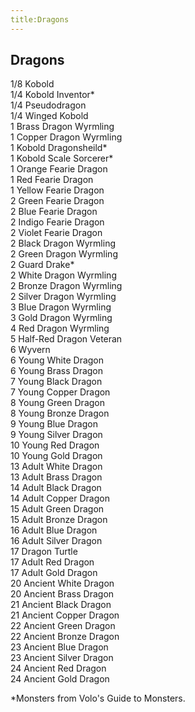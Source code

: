```yaml
---
title:Dragons
---
```


## Dragons

1/8 Kobold<br/>
1/4 Kobold Inventor\*<br/>
1/4 Pseudodragon<br/>
1/4 Winged Kobold<br/>
1 Brass Dragon Wyrmling<br/>
1 Copper Dragon Wyrmling<br/>
1 Kobold Dragonsheild\*<br/>
1 Kobold Scale Sorcerer\*<br/>
1 Orange Fearie Dragon<br/>
1 Red Fearie Dragon<br/>
1 Yellow Fearie Dragon<br/>
2 Green Fearie Dragon<br/>
2 Blue Fearie Dragon<br/>
2 Indigo Fearie Dragon<br/>
2 Violet Fearie Dragon<br/>
2 Black Dragon Wyrmling<br/>
2 Green Dragon Wyrmling<br/>
2 Guard Drake\*<br/>
2 White Dragon Wyrmling<br/>
2 Bronze Dragon Wyrmling<br/>
2 Silver Dragon Wyrmling<br/>
3 Blue Dragon Wyrmling<br/>
3 Gold Dragon Wyrmling<br/>
4 Red Dragon Wyrmling<br/>
5 Half-Red Dragon Veteran<br/>
6 Wyvern<br/>
6 Young White Dragon<br/>
6 Young Brass Dragon<br/>
7 Young Black Dragon<br/>
7 Young Copper Dragon<br/>
8 Young Green Dragon<br/>
8 Young Bronze Dragon<br/>
9 Young Blue Dragon<br/>
9 Young Silver Dragon<br/>
10 Young Red Dragon<br/>
10 Young Gold Dragon<br/>
13 Adult White Dragon<br/>
13 Adult Brass Dragon<br/>
14 Adult Black Dragon<br/>
14 Adult Copper Dragon<br/>
15 Adult Green Dragon<br/>
15 Adult Bronze Dragon<br/>
16 Adult Blue Dragon<br/>
16 Adult Silver Dragon<br/>
17 Dragon Turtle<br/>
17 Adult Red Dragon<br/>
17 Adult Gold Dragon<br/>
20 Ancient White Dragon<br/>
20 Ancient Brass Dragon<br/>
21 Ancient Black Dragon<br/>
21 Ancient Copper Dragon<br/>
22 Ancient Green Dragon<br/>
22 Ancient Bronze Dragon<br/>
23 Ancient Blue Dragon<br/>
23 Ancient Silver Dragon<br/>
24 Ancient Red Dragon<br/>
24 Ancient Gold Dragon<br/>

\*Monsters from Volo's Guide to Monsters. 
